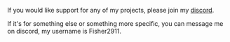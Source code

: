 If you would like support for any of my projects, please join my [discord](https://discord.gg/zJQbHXYGWy).

If it's for something else or something more specific, you can message me on discord, my username is Fisher2911.
